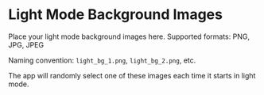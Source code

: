 # Light Mode Background Images

Place your light mode background images here.
Supported formats: PNG, JPG, JPEG

Naming convention: `light_bg_1.png`, `light_bg_2.png`, etc.

The app will randomly select one of these images each time it starts in light mode. 